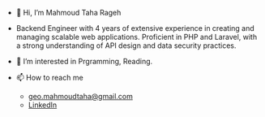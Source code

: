- 👋 Hi, I’m Mahmoud Taha Rageh

- Backend Engineer with 4 years of extensive experience in creating and managing scalable web applications.
Proficient in PHP and Laravel, with a strong understanding of API design and data security practices.

- 👀 I’m interested in Prgramming, Reading. 

- 📫 How to reach me 
  * geo.mahmoudtaha@gmail.com
  * <a href="https://www.linkedin.com/in/mahmoud-t-rageh/">LinkedIn</a>
